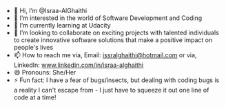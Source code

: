 - 👋 Hi, I’m @Israa-AlGhaithi
- 👀 I’m interested in the world of Software Development and Coding
- 🌱 I’m currently learning at Udacity
- 💞️ I’m looking to collaborate on exciting projects with talented individuals to create innovative software solutions that make a positive impact on people's lives
- 📫 How to reach me via, Email: issralghaithi@hotmail.com or via, LinkedIn: www.linkedin.com/in/israa-alghaithi
- 😄 Pronouns: She/Her
- ⚡ Fun fact: I have a fear of bugs/insects, but dealing with coding bugs is a reality I can't escape from - I just have to squeeze it out one line of code at a time!

<!---
Israa-AlGhaithi/Israa-AlGhaithi is a ✨ special ✨ repository because its `README.md` (this file) appears on your GitHub profile.
You can click the Preview link to take a look at your changes.
--->
